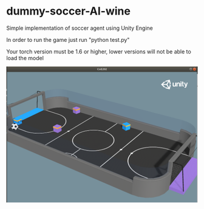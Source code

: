 # dummy-soccer-AI-wine

Simple implementation of soccer agent using Unity Engine 

In order to run the game just run "python test.py"

Your torch version must be 1.6 or higher, lower versions will not be able to load the model

![alt text](https://github.com/LexaNagiBator228/dummy-soccer-AI-wine-/blob/main/im1.png)
